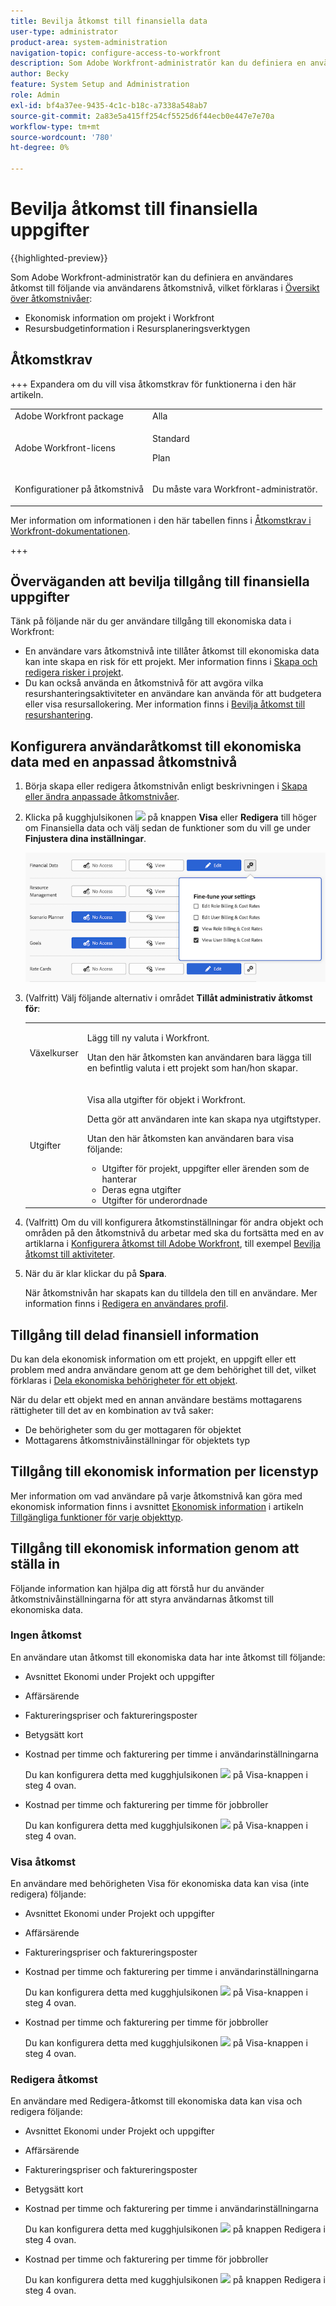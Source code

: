 ```yaml
---
title: Bevilja åtkomst till finansiella data
user-type: administrator
product-area: system-administration
navigation-topic: configure-access-to-workfront
description: Som Adobe Workfront-administratör kan du definiera en användares åtkomst till ekonomiska data i Workfront via åtkomstnivån.
author: Becky
feature: System Setup and Administration
role: Admin
exl-id: bf4a37ee-9435-4c1c-b18c-a7338a548ab7
source-git-commit: 2a83e5a415ff254cf5525d6f44ecb0e447e7e70a
workflow-type: tm+mt
source-wordcount: '780'
ht-degree: 0%

---
```


# Bevilja åtkomst till finansiella uppgifter

{{highlighted-preview}}

Som Adobe Workfront-administratör kan du definiera en användares åtkomst till följande via användarens åtkomstnivå, vilket förklaras i [Översikt över åtkomstnivåer](../../../administration-and-setup/add-users/access-levels-and-object-permissions/access-levels-overview.md):

* Ekonomisk information om projekt i Workfront
* Resursbudgetinformation i Resursplaneringsverktygen

## Åtkomstkrav

+++ Expandera om du vill visa åtkomstkrav för funktionerna i den här artikeln.

<table style="table-layout:auto"> 
 <col> 
 <col> 
 <tbody> 
  <tr> 
   <td role="rowheader">Adobe Workfront package</td> 
   <td>Alla</td> 
  </tr> 
  <tr> 
   <td role="rowheader">Adobe Workfront-licens</td> 
   <td>
    <p>Standard</p>
   <p>Plan</p>
   </td> 
  </tr> 
  <tr> 
   <td role="rowheader">Konfigurationer på åtkomstnivå</td> 
   <td> <p>Du måste vara Workfront-administratör.</p> </td> 
  </tr> 
 </tbody> 
</table>

Mer information om informationen i den här tabellen finns i [Åtkomstkrav i Workfront-dokumentationen](/help/quicksilver/administration-and-setup/add-users/access-levels-and-object-permissions/access-level-requirements-in-documentation.md).

+++

## Överväganden att bevilja tillgång till finansiella uppgifter

Tänk på följande när du ger användare tillgång till ekonomiska data i Workfront:

* En användare vars åtkomstnivå inte tillåter åtkomst till ekonomiska data kan inte skapa en risk för ett projekt. Mer information finns i [Skapa och redigera risker i projekt](../../../manage-work/projects/define-a-business-case/create-edit-risks-on-projects.md).
* Du kan också använda en åtkomstnivå för att avgöra vilka resurshanteringsaktiviteter en användare kan använda för att budgetera eller visa resursallokering. Mer information finns i [Bevilja åtkomst till resurshantering](../../../administration-and-setup/add-users/configure-and-grant-access/grant-access-resource-management.md).

## Konfigurera användaråtkomst till ekonomiska data med en anpassad åtkomstnivå

1. Börja skapa eller redigera åtkomstnivån enligt beskrivningen i [Skapa eller ändra anpassade åtkomstnivåer](../../../administration-and-setup/add-users/configure-and-grant-access/create-modify-access-levels.md).
1. Klicka på kugghjulsikonen ![](assets/gear-icon-settings.png) på knappen **Visa** eller **Redigera** till höger om Finansiella data och välj sedan de funktioner som du vill ge under **Finjustera dina inställningar**.

   ![](assets/financial-data-fine-tune-nwe.png)

1. (Valfritt) Välj följande alternativ i området **Tillåt administrativ åtkomst för**:

   <table style="table-layout:auto"> 
    <col> 
    <col> 
    <tbody> 
     <tr> 
      <td role="rowheader">Växelkurser</td> 
      <td> <p>Lägg till ny valuta i Workfront.</p> <p>Utan den här åtkomsten kan användaren bara lägga till en befintlig valuta i ett projekt som han/hon skapar.</p> </td> 
     </tr> 
     <tr> 
      <td role="rowheader">Utgifter</td> 
      <td> <p>Visa alla utgifter för objekt i Workfront.</p> <p>Detta gör att användaren inte kan skapa nya utgiftstyper.</p> <p>Utan den här åtkomsten kan användaren bara visa följande:</p> 
       <ul> 
        <li>Utgifter för projekt, uppgifter eller ärenden som de hanterar</li> 
        <li>Deras egna utgifter</li> 
        <li>Utgifter för underordnade</li> 
       </ul> </td> 
     </tr> 
    </tbody> 
   </table>

1. (Valfritt) Om du vill konfigurera åtkomstinställningar för andra objekt och områden på den åtkomstnivå du arbetar med ska du fortsätta med en av artiklarna i [Konfigurera åtkomst till Adobe Workfront](../../../administration-and-setup/add-users/configure-and-grant-access/configure-access.md), till exempel [Bevilja åtkomst till aktiviteter](../../../administration-and-setup/add-users/configure-and-grant-access/grant-access-tasks.md).
1. När du är klar klickar du på **Spara**.

   När åtkomstnivån har skapats kan du tilldela den till en användare. Mer information finns i [Redigera en användares profil](../../../administration-and-setup/add-users/create-and-manage-users/edit-a-users-profile.md).

## Tillgång till delad finansiell information

Du kan dela ekonomisk information om ett projekt, en uppgift eller ett problem med andra användare genom att ge dem behörighet till det, vilket förklaras i [Dela ekonomiska behörigheter för ett objekt](../../../workfront-basics/grant-and-request-access-to-objects/share-financial-permissions-object.md).

<!--
If you make changes here, make them also in the "Grant access to" articles where this snippet had to be converted to text:
* reports, dashboards, and calendars
* financial data
* issue
-->

När du delar ett objekt med en annan användare bestäms mottagarens rättigheter till det av en kombination av två saker:

* De behörigheter som du ger mottagaren för objektet
* Mottagarens åtkomstnivåinställningar för objektets typ

## Tillgång till ekonomisk information per licenstyp

Mer information om vad användare på varje åtkomstnivå kan göra med ekonomisk information finns i avsnittet [Ekonomisk information](../../../administration-and-setup/add-users/access-levels-and-object-permissions/functionality-available-for-each-object-type.md#financia) i artikeln [Tillgängliga funktioner för varje objekttyp](../../../administration-and-setup/add-users/access-levels-and-object-permissions/functionality-available-for-each-object-type.md).

## Tillgång till ekonomisk information genom att ställa in

Följande information kan hjälpa dig att förstå hur du använder åtkomstnivåinställningarna för att styra användarnas åtkomst till ekonomiska data.

### Ingen åtkomst

En användare utan åtkomst till ekonomiska data har inte åtkomst till följande:

* Avsnittet Ekonomi under Projekt och uppgifter
* Affärsärende
* Faktureringspriser och faktureringsposter
* <span class="preview">Betygsätt kort</span>
* Kostnad per timme och fakturering per timme i användarinställningarna

  Du kan konfigurera detta med kugghjulsikonen ![](assets/gear-icon-settings.png) på Visa-knappen i steg 4 ovan.

* Kostnad per timme och fakturering per timme för jobbroller

  Du kan konfigurera detta med kugghjulsikonen ![](assets/gear-icon-settings.png) på Visa-knappen i steg 4 ovan.

### Visa åtkomst

En användare med behörigheten Visa för ekonomiska data kan visa (inte redigera) följande:

* Avsnittet Ekonomi under Projekt och uppgifter
* Affärsärende
* Faktureringspriser och faktureringsposter
* Kostnad per timme och fakturering per timme i användarinställningarna

  Du kan konfigurera detta med kugghjulsikonen ![](assets/gear-icon-settings.png) på Visa-knappen i steg 4 ovan.

* Kostnad per timme och fakturering per timme för jobbroller

  Du kan konfigurera detta med kugghjulsikonen ![](assets/gear-icon-settings.png) på Visa-knappen i steg 4 ovan.

### Redigera åtkomst

En användare med Redigera-åtkomst till ekonomiska data kan visa och redigera följande:

* Avsnittet Ekonomi under Projekt och uppgifter
* Affärsärende
* Faktureringspriser och faktureringsposter
* <span class="preview">Betygsätt kort</span>
* Kostnad per timme och fakturering per timme i användarinställningarna

  Du kan konfigurera detta med kugghjulsikonen ![](assets/gear-icon-settings.png) på knappen Redigera i steg 4 ovan.

* Kostnad per timme och fakturering per timme för jobbroller

  Du kan konfigurera detta med kugghjulsikonen ![](assets/gear-icon-settings.png) på knappen Redigera i steg 4 ovan.
